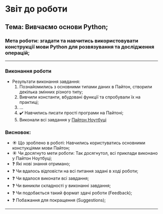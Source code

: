 # Звіт до роботи
## Тема: Вивчаємо основи Python;
### Мета роботи: згадати та навчитись використовувати конструкції мови Python для розвязування та дослідження операцій;
---
### Виконання роботи
- Результати виконання завдання:
    1. Познайомились з основними типами даних в Пайтон, створили декілька змінних різного типу; 
    2. Вивчили константи, вбудовані функції та спробували їх на практиці; 
    3. ...
    4. :heavy_check_mark: Навчились писати прості програми на Пайтоні;
    5. Виконали всі завдання у [Пайтон Ноутбуці](1.ipynb)

### Висновок: 
- :sunny: Що зроблено в роботі: Навчились користуватись основними констукціями мови Пайтон;
- :sunny: Чи досягнуто мети роботи: Так досягнутол, всі приклади виконано у Пайтон Ноутбуці;
- :question: Які нові знання отримано;
- :question: Чи вдалось відповісти на всі питання задані в ході роботи;
- :question: Чи вдалося виконати всі завдання;
- :question: Чи виникли складності у виконанні завдання;
- :question: Чи подобається такий формат здачі роботи (Feedback);
- :question: Побажання для покращення (Suggestions);
---